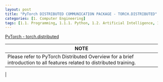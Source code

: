 ```yaml
---
layout: post
title: "PyTorch DISTRIBUTED COMMUNICATION PACKAGE - TORCH.DISTRIBUTED"
categories: [1. Computer Engineering]
tags: [1.1. Programming, 1.1.1. Python, 1.2. Artificial Intelligence, 1.2.2. Deep Learning, a.a. Pytorch]
---
```


[PyTorch - torch.distributed](https://pytorch.org/docs/stable/distributed.html#distributed-communication-package-torch-distributed)

|NOTE|
|----|
|Please refer to PyTorch Distributed Overview for a brief introduction to all features related to distributed training.|
|